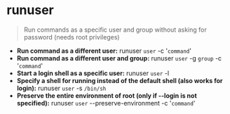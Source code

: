 # runuser
> Run commands as a specific user and group without asking for password (needs root privileges)
- **Run command as a different user:**
runuser `user` -c '`command`'
- **Run command as a different user and group:**
runuser `user` -g `group` -c '`command`'
- **Start a login shell as a specific user:**
runuser `user` -l
- **Specify a shell for running instead of the default shell (also works for login):**
runuser `user` -s `/bin/sh`
- **Preserve the entire environment of root (only if --login is not specified):**
runuser `user` --preserve-environment -c '`command`'
